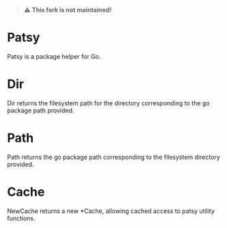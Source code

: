 > :warning: **This fork is not maintained!**

# Patsy

Patsy is a package helper for Go.

# Dir
Dir returns the filesystem path for the directory corresponding to the go
package path provided.

# Path
Path returns the go package path corresponding to the filesystem directory
provided.

# Cache
NewCache returns a new *Cache, allowing cached access to patsy utility
functions.
